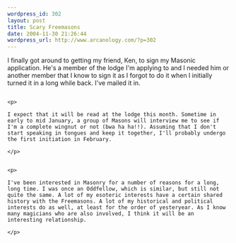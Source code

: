 ```yaml
--- 
wordpress_id: 302
layout: post
title: Scary Freemasons
date: 2004-11-30 21:26:44
wordpress_url: http://www.arcanology.com/?p=302
---
```

<p>
                                                                                                                                                                                                                                                                                                                                                                                                                                                                                                                                                                                                                                                                                        I finally got around to getting my friend, Ken, to sign my Masonic application. He's a member of the lodge I'm applying to and I needed him or another member that I know to sign it as I forgot to do it when I initially turned it in a long while back. I've mailed it in.
                                                                                                                                                                                                                                                                                                                                                                                                                                                                                                                                                                                                                                                                                      </p>
                                                                                                                                                                                                                                                                                                                                                                                                                                                                                                                                                                                                                                                                                      
                                                                                                                                                                                                                                                                                                                                                                                                                                                                                                                                                                                                                                                                                      <p>
                                                                                                                                                                                                                                                                                                                                                                                                                                                                                                                                                                                                                                                                                        I expect that it will be read at the lodge this month. Sometime in early to mid January, a group of Masons will interview me to see if I'm a complete wingnut or not (bwa ha ha!!). Assuming that I don't start speaking in tongues and keep it together, I'll probably undergo the first initiation in February.
                                                                                                                                                                                                                                                                                                                                                                                                                                                                                                                                                                                                                                                                                      </p>
                                                                                                                                                                                                                                                                                                                                                                                                                                                                                                                                                                                                                                                                                      
                                                                                                                                                                                                                                                                                                                                                                                                                                                                                                                                                                                                                                                                                      <p>
                                                                                                                                                                                                                                                                                                                                                                                                                                                                                                                                                                                                                                                                                        I've been interested in Masonry for a number of reasons for a long, long time. I was once an Oddfellow, which is similar, but still not quite the same. A lot of my esoteric interests have a certain shared history with the Freemasons. A lot of my historical and political interests do as well, at least for the order of yesteryear. As I know many magicians who are also involved, I think it will be an interesting relationship.
                                                                                                                                                                                                                                                                                                                                                                                                                                                                                                                                                                                                                                                                                      </p>